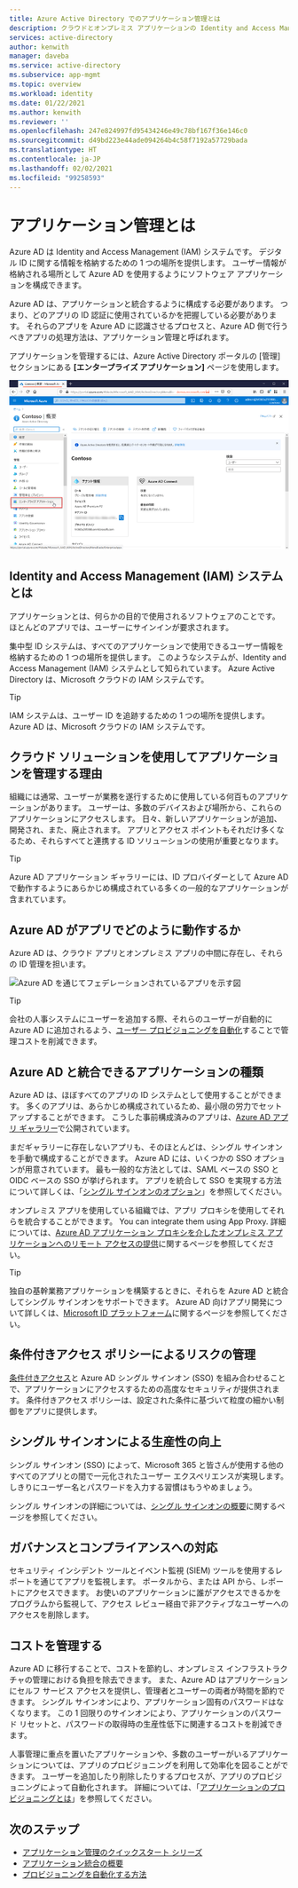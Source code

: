 ```yaml
---
title: Azure Active Directory でのアプリケーション管理とは
description: クラウドとオンプレミス アプリケーションの Identity and Access Management (IAM) システムとして Azure Active Directory (AD) を使用する方法の概要です。
services: active-directory
author: kenwith
manager: daveba
ms.service: active-directory
ms.subservice: app-mgmt
ms.topic: overview
ms.workload: identity
ms.date: 01/22/2021
ms.author: kenwith
ms.reviewer: ''
ms.openlocfilehash: 247e824997fd95434246e49c78bf167f36e146c0
ms.sourcegitcommit: d49bd223e44ade094264b4c58f7192a57729bada
ms.translationtype: HT
ms.contentlocale: ja-JP
ms.lasthandoff: 02/02/2021
ms.locfileid: "99258593"
---
```

# <a name="what-is-application-management"></a>アプリケーション管理とは

Azure AD は Identity and Access Management (IAM) システムです。 デジタル ID に関する情報を格納するための 1 つの場所を提供します。 ユーザー情報が格納される場所として Azure AD を使用するようにソフトウェア アプリケーションを構成できます。 

Azure AD は、アプリケーションと統合するように構成する必要があります。 つまり、どのアプリの ID 認証に使用されているかを把握している必要があります。 それらのアプリを Azure AD に認識させるプロセスと、Azure AD 側で行うべきアプリの処理方法は、アプリケーション管理と呼ばれます。

アプリケーションを管理するには、Azure Active Directory ポータルの [管理] セクションにある **[エンタープライズ アプリケーション]** ページを使用します。

![Azure AD ポータルの [管理] セクションの下にある [エンタープライズ アプリケーション] オプション。](media/what-is-application-management/enterprise-applications-in-nav.png)

## <a name="what-is-an-identity-and-access-management-iam-system"></a>Identity and Access Management (IAM) システムとは
アプリケーションとは、何らかの目的で使用されるソフトウェアのことです。 ほとんどのアプリでは、ユーザーにサインインが要求されます。

集中型 ID システムは、すべてのアプリケーションで使用できるユーザー情報を格納するための 1 つの場所を提供します。 このようなシステムが、Identity and Access Management (IAM) システムとして知られています。 Azure Active Directory は、Microsoft クラウドの IAM システムです。

>[!TIP]
>IAM システムは、ユーザー ID を追跡するための 1 つの場所を提供します。 Azure AD は、Microsoft クラウドの IAM システムです。

## <a name="why-manage-applications-with-a-cloud-solution"></a>クラウド ソリューションを使用してアプリケーションを管理する理由

組織には通常、ユーザーが業務を遂行するために使用している何百ものアプリケーションがあります。 ユーザーは、多数のデバイスおよび場所から、これらのアプリケーションにアクセスします。 日々、新しいアプリケーションが追加、開発され、また、廃止されます。 アプリとアクセス ポイントもそれだけ多くなるため、それらすべてと連携する ID ソリューションの使用が重要となります。

>[!TIP]
>Azure AD アプリケーション ギャラリーには、ID プロバイダーとして Azure AD で動作するようにあらかじめ構成されている多くの一般的なアプリケーションが含まれています。

## <a name="how-does-azure-ad-work-with-apps"></a>Azure AD がアプリでどのように動作するか

Azure AD は、クラウド アプリとオンプレミス アプリの中間に存在し、それらの ID 管理を担います。 

![Azure AD を通じてフェデレーションされているアプリを示す図](media/what-is-application-management/app-management-overview.png)

>[!TIP]
>会社の人事システムにユーザーを追加する際、それらのユーザーが自動的に Azure AD に追加されるよう、[ユーザー プロビジョニングを自動化](../app-provisioning/user-provisioning.md)することで管理コストを削減できます。 

## <a name="what-types-of-applications-can-i-integrate-with-azure-ad"></a>Azure AD と統合できるアプリケーションの種類

Azure AD は、ほぼすべてのアプリの ID システムとして使用することができます。 多くのアプリは、あらかじめ構成されているため、最小限の労力でセットアップすることができます。 こうした事前構成済みのアプリは、[Azure AD アプリ ギャラリー](/azure/active-directory/saas-apps/)で公開されています。 

まだギャラリーに存在しないアプリも、そのほとんどは、シングル サインオンを手動で構成することができます。 Azure AD には、いくつかの SSO オプションが用意されています。 最も一般的な方法としては、SAML ベースの SSO と OIDC ベースの SSO が挙げられます。 アプリを統合して SSO を実現する方法について詳しくは、「[シングル サインオンのオプション](sso-options.md)」を参照してください。 

オンプレミス アプリを使用している組織では、アプリ プロキシを使用してそれらを統合することができます。 You can integrate them using App Proxy. 詳細については、[Azure AD アプリケーション プロキシを介したオンプレミス アプリケーションへのリモート アクセスの提供](application-proxy.md)に関するページを参照してください。

>[!TIP]
>独自の基幹業務アプリケーションを構築するときに、それらを Azure AD と統合してシングル サインオンをサポートできます。 Azure AD 向けアプリ開発について詳しくは、[Microsoft ID プラットフォーム](..//develop/v2-overview.md)に関するページを参照してください。

## <a name="manage-risk-with-conditional-access-policies"></a>条件付きアクセス ポリシーによるリスクの管理

[条件付きアクセス](../conditional-access/concept-conditional-access-cloud-apps.md)と Azure AD シングル サインオン (SSO) を組み合わせることで、アプリケーションにアクセスするための高度なセキュリティが提供されます。 条件付きアクセス ポリシーは、設定された条件に基づいて粒度の細かい制御をアプリに提供します。 

## <a name="improve-productivity-with-single-sign-on"></a>シングル サインオンによる生産性の向上

シングル サインオン (SSO) によって、Microsoft 365 と皆さんが使用する他のすべてのアプリとの間で一元化されたユーザー エクスペリエンスが実現します。 しきりにユーザー名とパスワードを入力する習慣はもうやめましょう。

シングル サインオンの詳細については、[シングル サインオンの概要](what-is-single-sign-on.md)に関するページを参照してください。

## <a name="address-governance-and-compliance"></a>ガバナンスとコンプライアンスへの対応

セキュリティ インシデント ツールとイベント監視 (SIEM) ツールを使用するレポートを通じてアプリを監視します。 ポータルから、または API から、レポートにアクセスできます。 お使いのアプリケーションに誰がアクセスできるかをプログラムから監視して、アクセス レビュー経由で非アクティブなユーザーへのアクセスを削除します。

## <a name="manage-costs"></a>コストを管理する

Azure AD に移行することで、コストを節約し、オンプレミス インフラストラクチャの管理における負担を除去できます。 また、Azure AD はアプリケーションにセルフ サービス アクセスを提供し、管理者とユーザーの両者が時間を節約できます。 シングル サインオンにより、アプリケーション固有のパスワードはなくなります。 この 1 回限りのサインオンにより、アプリケーションのパスワード リセットと、パスワードの取得時の生産性低下に関連するコストを削減できます。

人事管理に重点を置いたアプリケーションや、多数のユーザーがいるアプリケーションについては、アプリのプロビジョニングを利用して効率化を図ることができます。 ユーザーを追加したり削除したりするプロセスが、アプリのプロビジョニングによって自動化されます。 詳細については、「[アプリケーションのプロビジョニングとは](../app-provisioning/user-provisioning.md)」を参照してください。

## <a name="next-steps"></a>次のステップ

- [アプリケーション管理のクイックスタート シリーズ](view-applications-portal.md)
- [アプリケーション統合の概要](plan-an-application-integration.md)
- [プロビジョニングを自動化する方法](../app-provisioning/user-provisioning.md)